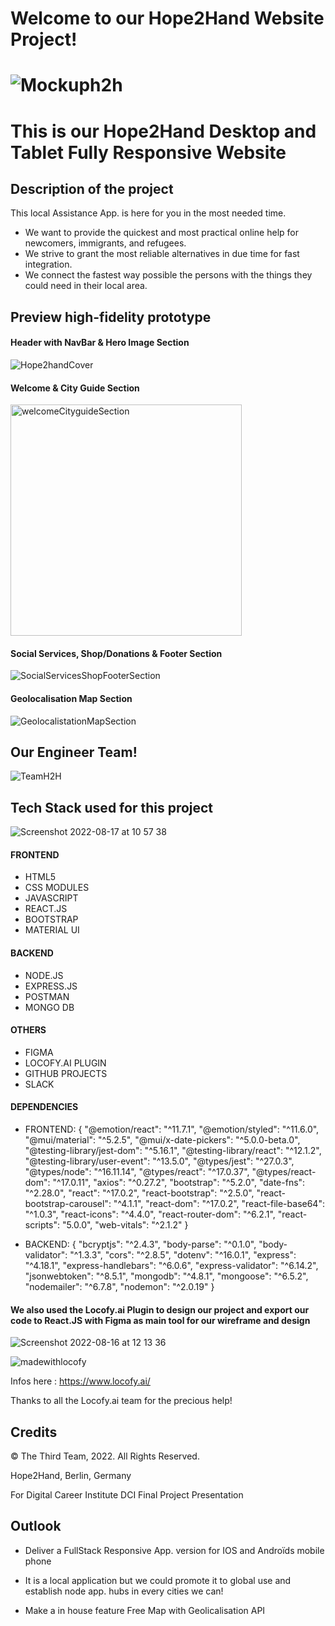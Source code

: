 # Welcome to our Hope2Hand Website Project!

# ![Mockuph2h](https://user-images.githubusercontent.com/90310689/188270035-0fa3b55b-fc14-48fe-921d-78ff4f23c2da.png)

# This is our Hope2Hand Desktop and Tablet Fully Responsive Website

## Description of the project

This local Assistance App. is here for you in the most needed time.  
- We want to provide the quickest and most practical online help for newcomers, immigrants, and refugees.
- We strive to grant the most reliable alternatives in due time for fast integration.
- We connect the fastest way possible the persons with the things they could need in their local area.

## Preview high-fidelity prototype

#### Header with NavBar & Hero Image Section

![Hope2handCover](https://user-images.githubusercontent.com/90310689/188268553-80e3be5a-5c50-4647-9bc0-3c08632c4ec8.png)

#### Welcome & City Guide Section

<img width="370" alt="welcomeCityguideSection" src="https://user-images.githubusercontent.com/90310689/188268787-c91e56bb-1501-46d9-8f09-b53c8474c182.png">

#### Social Services, Shop/Donations & Footer Section

![SocialServicesShopFooterSection](https://user-images.githubusercontent.com/90310689/188268958-6596e515-0cf7-48c7-a265-6020524c82d0.png)

#### Geolocalisation Map Section

![GeolocalistationMapSection](https://user-images.githubusercontent.com/90310689/188269433-927389de-f624-495f-bee8-59546bafdda5.png)

## Our Engineer Team!

![TeamH2H](https://user-images.githubusercontent.com/90310689/188269470-aab6c38e-235c-41b3-8db5-d0b862f9fcc1.png)

## Tech Stack used for this project

![Screenshot 2022-08-17 at 10 57 38](https://user-images.githubusercontent.com/90310689/188270175-e22f884b-3dd3-42d0-ba2e-754380bd573a.png)

#### FRONTEND
- HTML5
- CSS MODULES
- JAVASCRIPT
- REACT.JS
- BOOTSTRAP
- MATERIAL UI

#### BACKEND
- NODE.JS
- EXPRESS.JS
- POSTMAN
- MONGO DB

#### OTHERS
- FIGMA
- LOCOFY.AI PLUGIN
- GITHUB PROJECTS
- SLACK

#### DEPENDENCIES 
- FRONTEND: {
        "@emotion/react": "^11.7.1",
        "@emotion/styled": "^11.6.0",
        "@mui/material": "^5.2.5",
        "@mui/x-date-pickers": "^5.0.0-beta.0",
        "@testing-library/jest-dom": "^5.16.1",
        "@testing-library/react": "^12.1.2",
        "@testing-library/user-event": "^13.5.0",
        "@types/jest": "^27.0.3",
        "@types/node": "^16.11.14",
        "@types/react": "^17.0.37",
        "@types/react-dom": "^17.0.11",
        "axios": "^0.27.2",
        "bootstrap": "^5.2.0",
        "date-fns": "^2.28.0",
        "react": "^17.0.2",
        "react-bootstrap": "^2.5.0",
        "react-bootstrap-carousel": "^4.1.1",
        "react-dom": "^17.0.2",
        "react-file-base64": "^1.0.3",
        "react-icons": "^4.4.0",
        "react-router-dom": "^6.2.1",
        "react-scripts": "5.0.0",
        "web-vitals": "^2.1.2"
    }

- BACKEND: {
        "bcryptjs": "^2.4.3",
        "body-parse": "^0.1.0",
        "body-validator": "^1.3.3",
        "cors": "^2.8.5",
        "dotenv": "^16.0.1",
        "express": "^4.18.1",
        "express-handlebars": "^6.0.6",
        "express-validator": "^6.14.2",
        "jsonwebtoken": "^8.5.1",
        "mongodb": "^4.8.1",
        "mongoose": "^6.5.2",
        "nodemailer": "^6.7.8",
        "nodemon": "^2.0.19"
  }

#### We also used the Locofy.ai Plugin to design our project and export our code to React.JS with Figma as main tool for our wireframe and design

![Screenshot 2022-08-16 at 12 13 36](https://user-images.githubusercontent.com/90310689/188270121-7d47e9fc-48e8-4a92-bd75-e141586e4807.png)

 ![madewithlocofy](https://user-images.githubusercontent.com/90310689/176138917-71c1af67-f6c7-423f-b827-cf12292fcaf4.png)

Infos here : https://www.locofy.ai/

Thanks to all the Locofy.ai team for the precious help!


## Credits

 <p><a> &copy; The Third Team, 2022. All Rights Reserved.</a>
 
 <a>Hope2Hand, Berlin, Germany</a>
 
 <a>For Digital Career Institute DCI Final Project Presentation</a></p> 

## Outlook

- Deliver a FullStack Responsive App. version for IOS and Androïds mobile phone

- It is a local application but we could promote it to global use and establish node app. hubs in every cities we can!

- Make a in house feature Free Map with Geolicalisation API 
